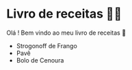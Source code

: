 # Livro de receitas :man_cook:

Olá ! Bem vindo ao meu livro de receitas :chicken:

- Strogonoff de Frango
- Pavê
- Bolo de Cenoura
